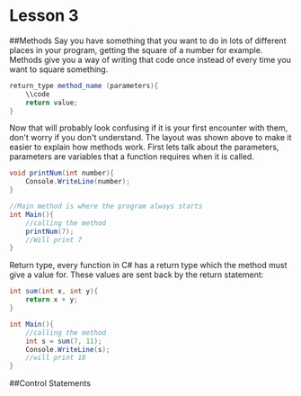 Lesson 3
================  

##Methods
Say you have something that you want to do in lots of different places in your program, getting the square of a number for example.
Methods give you a way of writing that code once instead of every time you want to square something.
```C#
return_type method_name (parameters){
	\\code
	return value;
}
```
Now that will probably look confusing if it is your first encounter with them, don't worry if you don't understand. The layout was
shown above to make it easier to explain how methods work. First lets talk about the parameters, parameters are variables that a
function requires when it is called.
```C#
void printNum(int number){
	Console.WriteLine(number);
}

//Main method is where the program always starts
int Main(){
	//calling the method
	printNum(7);
	//Will print 7
}
```
Return type, every function in C# has a return type which the method must give a value for. These values are sent back by the return
statement:
```C#
int sum(int x, int y){
	return x + y;
}

int Main(){
	//calling the method
	int s = sum(7, 11);
	Console.WriteLine(s);
	//will print 18
}
```

##Control Statements
